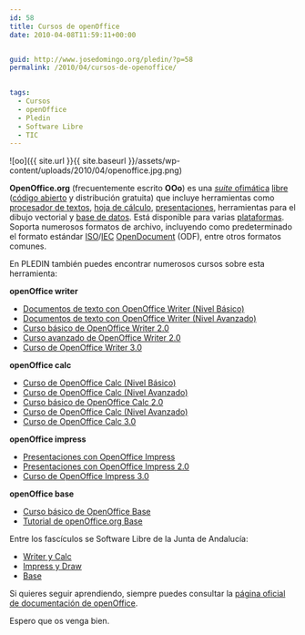 ```yaml
---
id: 58
title: Cursos de openOffice
date: 2010-04-08T11:59:11+00:00


guid: http://www.josedomingo.org/pledin/?p=58
permalink: /2010/04/cursos-de-openoffice/

  
tags:
  - Cursos
  - openOffice
  - Pledin
  - Software Libre
  - TIC
---
```

![oo]({{ site.url }}{{ site.baseurl }}/assets/wp-content/uploads/2010/04/openoffice.jpg.png)

**OpenOffice.org** (frecuentemente escrito **OOo**) es una [_suite_ ofimática](http://es.wikipedia.org/wiki/Suite_ofim%C3%A1tica "Suite ofimática") [libre](http://es.wikipedia.org/wiki/Software_libre "Software libre") ([código abierto](http://es.wikipedia.org/wiki/C%C3%B3digo_abierto "Código abierto") y distribución gratuita) que incluye herramientas como [procesador de textos](http://es.wikipedia.org/wiki/Procesador_de_textos "Procesador de textos"), [hoja de cálculo](http://es.wikipedia.org/wiki/Hoja_de_c%C3%A1lculo "Hoja de cálculo"), [presentaciones](http://es.wikipedia.org/wiki/Programa_de_presentaci%C3%B3n "Programa de presentación"), herramientas para el dibujo vectorial y [base de datos](http://es.wikipedia.org/wiki/Base_de_datos "Base de datos"). <sup></sup>Está disponible para varias [plataformas](http://es.wikipedia.org/wiki/Plataforma_%28inform%C3%A1tica%29 "Plataforma (informática)"). Soporta numerosos formatos de archivo, incluyendo como predeterminado el formato estándar [ISO](http://es.wikipedia.org/wiki/Organizaci%C3%B3n_Internacional_para_la_Estandarizaci%C3%B3n "Organización Internacional para la Estandarización")/[IEC](http://es.wikipedia.org/wiki/Comisi%C3%B3n_Electrot%C3%A9cnica_Internacional "Comisión Electrotécnica Internacional") [OpenDocument](http://es.wikipedia.org/wiki/OpenDocument "OpenDocument") (ODF), entre otros formatos comunes.

En PLEDIN también puedes encontrar numerosos cursos sobre esta herramienta:

**openOffice writer**

  * [Documentos de texto con OpenOffice Writer (Nivel Básico)](../../web/course/view.php?id=6)
  * [Documentos de texto con OpenOffice Writer (Nivel Avanzado)](../../web/course/view.php?id=12)
  * [Curso básico de OpenOffice Writer 2.0](../../web/course/view.php?id=49)
  * [Curso avanzado de OpenOffice Writer 2.0](../../web/course/view.php?id=50)
  * <a href="http://tecnologiaedu.uma.es/materiales/oowriter/" target="_blank">Curso de OpenOffice Writer 3.0</a>

**openOffice calc**

  * [Curso de OpenOffice Calc (Nivel Básico)](../../web/course/view.php?id=14)
  * [Curso de OpenOffice Calc (Nivel Avanzado)](../../web/course/view.php?id=20)
  * [Curso básico de OpenOffice Calc 2.0](../../web/course/view.php?id=52)
  * [Curso de OpenOffice Calc (Nivel Avanzado)](../../web/course/view.php?id=20)
  * <a href="http://tecnologiaedu.uma.es/materiales/oocalc/" target="_blank">Curso de OpenOffice Calc 3.0</a>

**openOffice impress**

  * [Presentaciones con OpenOffice Impress](../../web/course/view.php?id=21)
  * [Presentaciones con OpenOffice Impress 2.0](../../web/course/view.php?id=53)
  * [Curso de OpenOffice Impress 3.0](http://tecnologiaedu.uma.es/materiales/impress)

**openOffice base**

  * [Curso básico de OpenOffice Base](../../web/course/view.php?id=58)
  * [Tutorial de openOffice.org Base](http://tutorialopenofficebase.wordpress.com/)

Entre los fascículos se Software Libre de la Junta de Andalucía:

  * [Writer y Calc](http://www.guadalinex.org/mas-programas/descargas/documentos-de-guadalinex/fasciculos/5-Writer_y_Calc.pdf)
  * [Impress y Draw](http://www.guadalinex.org/mas-programas/descargas/documentos-de-guadalinex/fasciculos/6-Impress_y_Draw.pdf)
  * [Base](http://www.guadalinex.org/mas-programas/descargas/documentos-de-guadalinex/fasciculos/7-Base.pdf)

Si quieres seguir aprendiendo, siempre puedes consultar la [página oficial de documentación de openOffice](http://documentation.openoffice.org/).

Espero que os venga bien.

<!-- AddThis Advanced Settings generic via filter on the_content -->

<!-- AddThis Share Buttons generic via filter on the_content -->